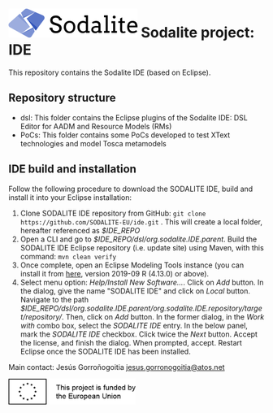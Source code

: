 # [![SODALITE](images/sodalite-logo.png)](https://www.sodalite.eu/) Sodalite project: IDE

This repository contains the Sodalite IDE (based on Eclipse).

## Repository structure

- dsl: This folder contains the Eclipse plugins of the Sodalite IDE: DSL Editor for AADM and Resource Models (RMs)
- PoCs: This folder contains some PoCs developed to test XText technologies and model Tosca metamodels

## IDE build and installation

Follow the following procedure to download the SODALITE IDE, build and install it into your Eclipse installation:

1. Clone SODALITE IDE repository from GitHub: `git clone https://github.com/SODALITE-EU/ide.git` . This will create a local folder, hereafter referenced as *$IDE_REPO*
2. Open a CLI and go to *$IDE_REPO/dsl/org.sodalite.IDE.parent*. Build the SODALITE IDE Eclipse repository (i.e. update site) using Maven, with this command: `mvn clean verify`
3. Once complete, open an Eclipse Modeling Tools instance (you can install it from [here](https://www.eclipse.org/downloads/packages/release/2019-12/r/eclipse-modeling-tools), version 2019-09 R (4.13.0) or above).
4. Select menu option: *Help/Install New Software...*. Click on *Add* button. In the dialog, give the name "SODALITE IDE" and click on *Local* button. Navigate to the path *$IDE_REPO/dsl/org.sodalite.IDE.parent/org.sodalite.IDE.repository/target/repository/*. Then, click on *Add* button. In the former dialog, in the *Work with* combo box, select the *SODALITE IDE* entry. In the below panel, mark the *SODALITE IDE* checkbox. Click twice the *Next* button. Accept the license, and finish the dialog. When prompted, accept. Restart Eclipse once the SODALITE IDE has been installed.

Main contact: Jesús Gorroñogoitia <jesus.gorronogoitia@atos.net>

![Project funded by the European Union](images/european.union.logo.png)
